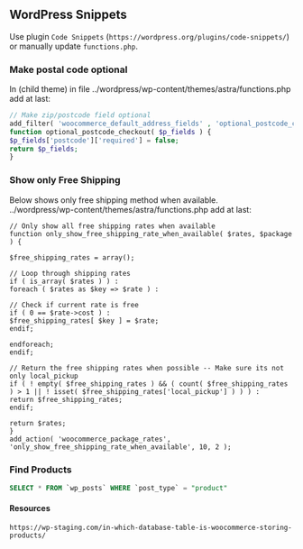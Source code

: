 ## WordPress Snippets
Use plugin `Code Snippets` (`https://wordpress.org/plugins/code-snippets/`) or manually update `functions.php`.

### Make postal code optional
In (child theme) in file ../wordpress/wp-content/themes/astra/functions.php add at last:
```php
// Make zip/postcode field optional
add_filter( 'woocommerce_default_address_fields' , 'optional_postcode_checkout' );
function optional_postcode_checkout( $p_fields ) {
$p_fields['postcode']['required'] = false;
return $p_fields;
}
```

### Show only Free Shipping 
Below shows only free shipping method when available.<br/>
../wordpress/wp-content/themes/astra/functions.php add at last:
```
// Only show all free shipping rates when available
function only_show_free_shipping_rate_when_available( $rates, $package ) {

$free_shipping_rates = array();

// Loop through shipping rates
if ( is_array( $rates ) ) :
foreach ( $rates as $key => $rate ) :

// Check if current rate is free
if ( 0 == $rate->cost ) :
$free_shipping_rates[ $key ] = $rate;
endif;

endforeach;
endif;

// Return the free shipping rates when possible -- Make sure its not only local_pickup
if ( ! empty( $free_shipping_rates ) && ( count( $free_shipping_rates ) > 1 || ! isset( $free_shipping_rates['local_pickup'] ) ) ) :
return $free_shipping_rates;
endif;

return $rates;
}
add_action( 'woocommerce_package_rates', 'only_show_free_shipping_rate_when_available', 10, 2 );
```


### Find Products
```sql
SELECT * FROM `wp_posts` WHERE `post_type` = "product"
```
#### Resources
```
https://wp-staging.com/in-which-database-table-is-woocommerce-storing-products/
```
